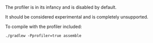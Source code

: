 
The profiler is in its infancy and is disabled by default.

It should be considered experimental and is completely unsupported.

To compile with the profiler included:
```
./gradlew -Pprofiler=true assemble
```

